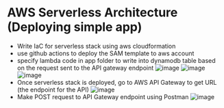 # AWS Serverless Architecture (Deploying simple app)

- Write IaC for serverless stack using aws cloudformation
- use github actions to deploy the SAM template to aws account
- specify lambda code in app folder to write into dynamodb table based on the request sent to the API gateway endpoint 
![image](https://github.com/user-attachments/assets/ff3820a5-697a-4c58-b952-ec9ef1bbaebd)
![image](https://github.com/user-attachments/assets/e25da601-c674-4dea-b8da-ac73bf02c44a)
![image](https://github.com/user-attachments/assets/d73dfb88-5e6d-4cd7-814b-f20f6af647dd)
- Once serverless stack is deployed, go to AWS API Gateway to get URL (the endpoint for the API)
![image](https://github.com/user-attachments/assets/a0e3202d-02e2-459f-9205-0cd0ddd4955c)
- Make POST request to API Gateway endpoint using Postman
![image](https://github.com/user-attachments/assets/dfb8aeca-a1c9-49b8-b698-bb14928af59b)
